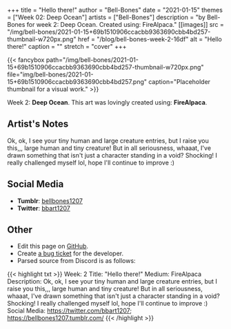 +++
title =       "Hello there!"
author =      "Bell-Bones"
date =        "2021-01-15"
themes =      ["Week 02: Deep Ocean"]
artists =     ["Bell-Bones"]
description = "by Bell-Bones for week 2: Deep Ocean. Created using: FireAlpaca."
[[images]]
      src = "/img/bell-bones/2021-01-15+69b1510906ccacbb9363690cbb4bd257-thumbnail-w720px.png"
      href = "/blog/bell-bones-week-2-16df"
      alt = "Hello there!"
      caption = ""
      stretch = "cover"
+++


{{< fancybox path="/img/bell-bones/2021-01-15+69b1510906ccacbb9363690cbb4bd257-thumbnail-w720px.png" file="img/bell-bones/2021-01-15+69b1510906ccacbb9363690cbb4bd257.png" caption="Placeholder thumbnail for a visual work." >}}


Week 2: **Deep Ocean**. This art was lovingly created using: **FireAlpaca**.

## Artist's Notes

Ok, ok, I see your tiny human and large creature entries, but I raise you this,,, large human and tiny creature! But in all seriousness, whaaat, I've drawn something that isn't just a character standing in a void? Shocking! I really challenged myself lol, hope I'll continue to improve :)

## Social Media

- **Tumblr**: <a href='https://bellbones1207.tumblr.com' target='_blank'>bellbones1207</a>
- **Twitter**: <a href='https://twitter.com/bbart1207' target='_blank'>bbart1207</a>

## Other

- Edit this page on [GitHub](https://github.com/teaminkling/web-refresh/edit/main/content/blog/bell-bones-week-2-16df.md).
- Create [a bug ticket](https://github.com/teaminkling/web-refresh/issues/new?assignees=&labels=bug&template=problem-report.md&title=) for the developer.
- Parsed source from Discord is as follows:

{{< highlight txt >}}
Week: 2
Title: "Hello there!"
Medium: FireAlpaca
Description: Ok, ok, I see your tiny human and large creature entries, but I raise you this,,, large human and tiny creature! But in all seriousness, whaaat, I've drawn something that isn't just a character standing in a void? Shocking! I really challenged myself lol, hope I'll continue to improve :)
Social Media: https://twitter.com/bbart1207; https://bellbones1207.tumblr.com/
{{< /highlight >}}